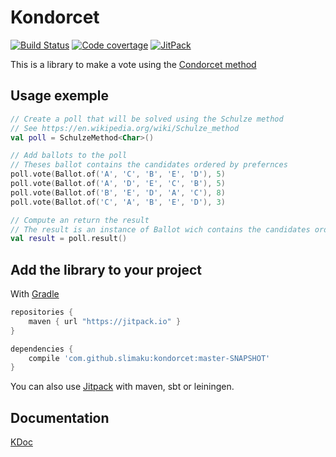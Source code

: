 # Kondorcet
[![Build Status](https://travis-ci.org/slimaku/kondorcet.svg?branch=master)](https://travis-ci.org/slimaku/kondorcet)
[![Code covertage](https://codecov.io/gh/slimaku/kondorcet/branch/master/graph/badge.svg)](https://codecov.io/gh/slimaku/kondorcet)
[![JitPack](https://jitpack.io/v/slimaku/kondorcet.svg)](https://jitpack.io/#slimaku/kondorcet)

This is a library to make a vote using the [Condorcet method](https://en.wikipedia.org/wiki/Condorcet_method)

## Usage exemple
```kotlin
// Create a poll that will be solved using the Schulze method 
// See https://en.wikipedia.org/wiki/Schulze_method
val poll = SchulzeMethod<Char>()

// Add ballots to the poll
// Theses ballot contains the candidates ordered by prefernces
poll.vote(Ballot.of('A', 'C', 'B', 'E', 'D'), 5)
poll.vote(Ballot.of('A', 'D', 'E', 'C', 'B'), 5)
poll.vote(Ballot.of('B', 'E', 'D', 'A', 'C'), 8)
poll.vote(Ballot.of('C', 'A', 'B', 'E', 'D'), 3)

// Compute an return the result
// The result is an instance of Ballot wich contains the candidates ordered from the winners to the losers
val result = poll.result()
```

## Add the library to your project
With [Gradle](https://gradle.org)
```gradle
repositories {
    maven { url "https://jitpack.io" }
}

dependencies {
    compile 'com.github.slimaku:kondorcet:master-SNAPSHOT'
}
```

You can also use [Jitpack](https://jitpack.io/#slimaku/kraft) with maven, sbt or leiningen.

## Documentation
[KDoc](https://slimaku.github.io/kondorcet/doc/1.0/kondorcet/kondorcet/index.html)
